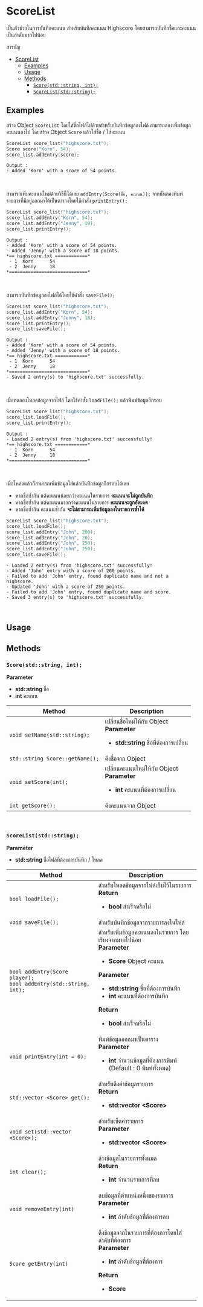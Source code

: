 # ScoreList

เป็นตัวช่วยในการบันทึกคะแนน สำหรับบันทึกคะแนน Highscore โดยสามารถบันทึกชื่อและคะแนนเป็นลำดับมากไปน้อย

สารบัญ
- [ScoreList](#scorelist)
  - [Examples](#examples)
  - [Usage](#usage)
  - [Methods](#methods)
    - [`Score(std::string, int);`](#scorestdstring-int)
    - [`ScoreList(std::string);`](#scoreliststdstring)

## Examples

สร้าง Object `ScoreList` โดยใส่ชื่อไฟล์ไปด้วยสำหรับบันทึกข้อมูลลงไฟล์ สามารถลองเพิ่มข้อมูลคะแนนลงไป โดยสร้าง Object `Score` แล้วใส่ชื่อ / ใส่คะแนน

``` cpp
ScoreList score_list("highscore.txt");
Score score("Korn", 54);
score_list.addEntry(score);
```

``` console
Output :
- Added 'Korn' with a score of 54 points.
```
<br>

สามารถเพิ่มคะแนนใหม่ด้วยวิธีนี้ได้เลย `addEntry(Score(ชื่อ, คะแนน));`
จากนั้นลองพิมพ์รายการที่มีอยู่ออกมาได้เป็นตารางโดยใช้คำสั่ง `printEntry();`

``` cpp
ScoreList score_list("highscore.txt");
score_list.addEntry("Korn", 54);
score_list.addEntry("Jenny", 18);
score_list.printEntry();
```

``` console
Output :
- Added 'Korn' with a score of 54 points.
- Added 'Jenny' with a score of 18 points.
*== highscore.txt ============*
 - 1  Korn      54
 - 2  Jenny     18
*=============================*
```
<br>

สามารถบันทึกข้อมูลลงไฟล์ได้โดยใช้คำสั่ง `saveFile();`

``` cpp
ScoreList score_list("highscore.txt");
score_list.addEntry("Korn", 54);
score_list.addEntry("Jenny", 18);
score_list.printEntry();
score_list.saveFile();
```

``` console
Output :
- Added 'Korn' with a score of 54 points.
- Added 'Jenny' with a score of 18 points.
*== highscore.txt ============*
 - 1  Korn      54
 - 2  Jenny     18
*=============================*
- Saved 2 entry(s) to 'highscore.txt' successfully.
```
<br>

เมื่อทดลองโหลดข้อมูลจากไฟล์ โดยใช้คำสั่ง `loadFile();` แล้วพิมพ์ข้อมูลอีกรอบ

``` cpp
ScoreList score_list("highscore.txt");
score_list.loadFile();
score_list.printEntry();
```

``` console
Output :
- Loaded 2 entry(s) from 'highscore.txt' successfully!
*== highscore.txt ============*
 - 1  Korn      54
 - 2  Jenny     18
*=============================*
```
<br>

เมื่อโหลดแล้วก็สามารถเพิ่มข้อมูลใส่แล้วบันทึกข้อมูลอีกรอบได้เลย
- หากชื่อซ้ำกัน แต่คะแนนน้อยกว่าคะแนนในรายการ **คะแนนจะไม่ถูกบันทึก**
- หากชื่อซ้ำกัน แต่คะแนนมากกว่าคะแนนในรายการ **คะแนนจะถูกอัพเดต**
- หากชื่อซ้ำกัน คะแนนซ้ำกัน **จะไม่สามารถเพิ่มข้อมูลลงในรายการซ้ำได้**

``` cpp
ScoreList score_list("highscore.txt");
score_list.loadFile();
score_list.addEntry("John", 200);
score_list.addEntry("John", 20);
score_list.addEntry("John", 250);
score_list.addEntry("John", 250);
score_list.saveFile();
```

``` console
- Loaded 2 entry(s) from 'highscore.txt' successfully!
- Added 'John' entry with a score of 200 points.
- Failed to add 'John' entry, found duplicate name and not a highscore.
- Updated 'John' with a score of 250 points.
- Failed to add 'John' entry, found duplicate name and score.
- Saved 3 entry(s) to 'highscore.txt' successfully.
```
<br>

## Usage

## Methods

### `Score(std::string, int);`
**Parameter**
- **std::string** ชื่อ
- **int** คะแนน

<table>
  <thead>
    <tr>
      <th>Method</th>
      <th>Description</th>
    </tr>
  </thead>
  <tbody>
    <tr>
      <td><code>void setName(std::string);</code></td>
      <td>
        เปลี่ยนชื่อใหม่ให้กับ Object<br>
        <b>Parameter</b>
        <ul>
          <li><b>std::string</b> ชื่อที่ต้องการเปลี่ยน</li>
        </ul>
      </td>
    </tr>
    <tr>
      <td><code>std::string Score::getName();</code></td>
      <td>
        ดึงชื่อจาก Object
      </td>
    </tr>
    <tr>
      <td><code>void setScore(int);</code></td>
      <td>
        เปลี่ยนคะแนนใหม่ให้กับ Object<br>
        <b>Parameter</b>
        <ul>
          <li><b>int</b> คะแนนที่ต้องการเปลี่ยน</li>
        </ul>
      </td>
    </tr>
    <tr>
      <td><code>int getScore();</code></td>
      <td>
        ดึงคะแนนจาก Object
      </td>
    </tr>
  </tbody>
</table>

<br>

### `ScoreList(std::string);`
**Parameter**
- **std::string** ชื่อไฟล์ที่ต้องการบันทึก / โหลด

<table>
  <thead>
    <tr>
      <th>Method</th>
      <th>Description</th>
    </tr>
  </thead>
  <tbody>
    <tr>
      <td><code>bool loadFile();</code></td>
      <td>
        สำหรับโหลดข้อมูลจากไฟล์เก็บไว้ในรายการ<br>
        <b>Return</b>
        <ul>
          <li><b>bool</b> สำเร็จหรือไม่</li>
        </ul>
      </td>
    </tr>
    <tr>
      <td><code>void saveFile();</code></td>
      <td>
        สำหรับบันทึกข้อมูลจากรายการลงในไฟล์
      </td>
    </tr>
    <tr>
      <td><code>bool addEntry(Score player);</code><br>
      <code>bool addEntry(std::string, int);</code>
      </td>
      <td>
        สำหรับเพิ่มข้อมูลคะแนนลงในรายการ โดยเรียงจากมากไปน้อย<br>
        <b>Parameter</b>
        <ul>
          <li><b>Score</b> Object คะแนน</li>
        </ul>
        <b>Parameter</b>
        <ul>
          <li><b>std::string</b> ชื่อที่ต้องการบันทึก</li>
          <li><b>int</b> คะแนนที่ต้องการบันทึก</li>
        </ul>
        <b>Return</b>
        <ul>
          <li><b>bool</b> สำเร็จหรือไม่</li>
        </ul>
      </td>
    </tr>
    <tr>
      <td><code>void printEntry(int = 0);</code></td>
      <td>
        พิมพ์ข้อมูลออกมาเป็นตาราง<br>
        <b>Parameter</b>
        <ul>
          <li><b>int</b> จำนวนข้อมูลที่ต้องการพิมพ์ (Default : 0 พิมพ์ทั้งหมด)</li>
        </ul>
      </td>
    </tr>
    <tr>
      <td><code>std::vector &lt;Score&gt; get();</code></td>
      <td>
        สำหรับดึงค่าข้อมูลรายการ<br>
        <b>Return</b>
        <ul>
          <li><b>std::vector &lt;Score&gt;</b></li>
        </ul>
      </td>
    </tr>
    <tr>
      <td><code>void set(std::vector &lt;Score&gt;);</code></td>
      <td>
        สำหรับเซ็ตค่ารายการ<br>
        <b>Parameter</b>
        <ul>
          <li><b>std::vector &lt;Score&gt;</b></b></li>
        </ul>
      </td>
    </tr>
    <tr>
      <td><code>int clear();</code></td>
      <td>
        ล้างข้อมูลในรายการทั้งหมด<br>
        <b>Return</b>
        <ul>
          <li><b>int</b> จำนวนรายการที่ลบ</li>
        </ul>
      </td>
    </tr>
    <tr>
      <td><code>void removeEntry(int)</code></td>
      <td>
        ลบข้อมูลที่ตำแหน่งหนึ่งของรายการ<br>
        <b>Parameter</b>
        <ul>
          <li><b>int</b> ลำดับข้อมูลที่ต้องการลบ</li>
        </ul>
      </td>
    </tr>
    <tr>
      <td><code>Score getEntry(int)</code></td>
      <td>
        ดึงข้อมูลจากในรายการที่ต้องการโดยใส่ลำดับที่ต้องการ<br>
        <b>Parameter</b>
        <ul>
          <li><b>int</b> ลำดับข้อมูลที่ต้องการ</li>
        </ul>
        <b>Return</b>
        <ul>
          <li><b>Score</b></li>
        </ul>
      </td>
    </tr>
  </tbody>
</table>
